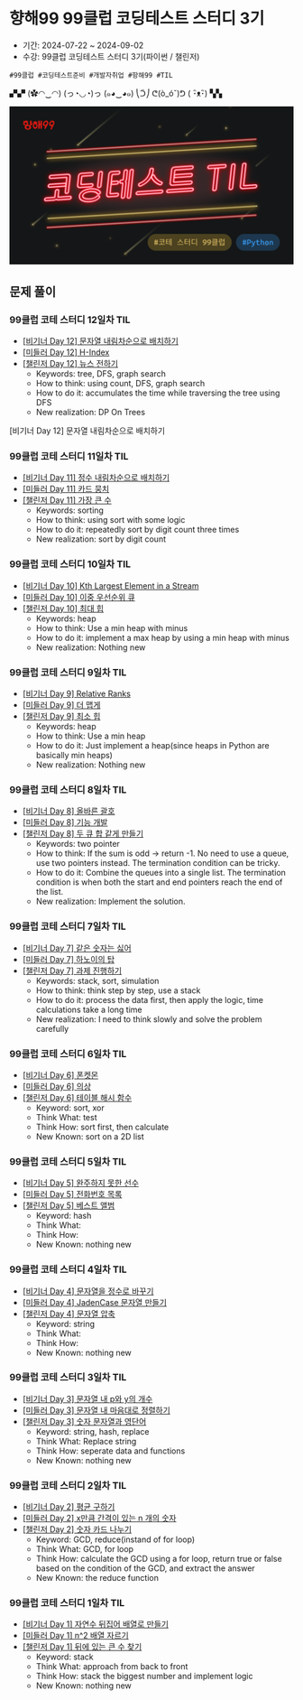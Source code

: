 # 향해99 99클럽 코딩테스트 스터디 3기

- 기간: 2024-07-22 ~ 2024-09-02
- 수강: 99클럽 코딩테스트 스터디 3기(파이썬 / 챌린저)

```text
#99클럽 #코딩테스트준비 #개발자취업 #항해99 #TIL
```

▞▞ (✿◠‿◠) (っ◔◡◔)っ (๑◕‿◕๑) ⎝ᑒ⎠ ᕦ(ò_óˇ)ᕤ ( ･ิᴥ･ิ) ▚▚

![hanghae_til_photo.png](./hanghae_til_photo.png)

## 문제 풀이

### 99클럽 코테 스터디 12일차 TIL

- [[비기너 Day 12] 문자열 내림차순으로 배치하기](../Programmers/Python/Code/문자열%20내림차순으로%20배치하기.py)
- [[미들러 Day 12] H-Index](../Programmers/Python/Code/H-Index.py)
- [[챌린저 Day 12] 뉴스 전하기](../Programmers/Python/Code/)
  - Keywords: tree, DFS, graph search
  - How to think: using count, DFS, graph search
  - How to do it: accumulates the time while traversing the tree using DFS
  - New realization: DP On Trees

[비기너 Day 12] 문자열 내림차순으로 배치하기

### 99클럽 코테 스터디 11일차 TIL

- [[비기너 Day 11] 정수 내림차순으로 배치하기](../Programmers/Python/Code/정수%20내림차순으로%20배치하기.py)
- [[미들러 Day 11] 카드 뭉치](../Programmers/Python/Code/카드%20뭉치.py)
- [[챌린저 Day 11] 가장 큰 수](../Programmers/Python/Code/가장%20큰%20수.py)
  - Keywords: sorting
  - How to think: using sort with some logic
  - How to do it: repeatedly sort by digit count three times
  - New realization: sort by digit count

### 99클럽 코테 스터디 10일차 TIL

- [[비기너 Day 10] Kth Largest Element in a Stream](../Leetcode/problems/703.%20Kth%20Largest%20Element%20in%20a%20Stream.md)
- [[미들러 Day 10] 이중 우선순위 큐](../Programmers/Python/Code/이중우선순위큐.py)
- [[챌린저 Day 10] 최대 힙](../BAEKJOON/problems/11279.md)
  - Keywords: heap
  - How to think: Use a min heap with minus
  - How to do it: implement a max heap by using a min heap with minus
  - New realization: Nothing new

### 99클럽 코테 스터디 9일차 TIL

- [[비기너 Day 9] Relative Ranks](../Leetcode/problems/506.%20Relative%20Ranks.md)
- [[미들러 Day 9] 더 맵게](../Programmers/Python/Code/더%20맵게.py)
- [[챌린저 Day 9] 최소 힙](../BAEKJOON/problems/1927.md)
  - Keywords: heap
  - How to think: Use a min heap
  - How to do it: Just implement a heap(since heaps in Python are basically min heaps)
  - New realization: Nothing new

### 99클럽 코테 스터디 8일차 TIL

- [[비기너 Day 8] 올바른 괄호](../Programmers/Python/Code/올바른%20괄호.py)
- [[미들러 Day 8] 기능 개발](../Programmers/Python/Code/기능개발.py)
- [[챌린저 Day 8] 두 큐 합 같게 만들기](../Programmers/Python/Code/두%20큐%20합%20같게%20만들기.py)
  - Keywords: two pointer
  - How to think: If the sum is odd -> return -1. No need to use a queue, use two pointers instead. The termination condition can be tricky.
  - How to do it: Combine the queues into a single list. The termination condition is when both the start and end pointers reach the end of the list.
  - New realization: Implement the solution.

### 99클럽 코테 스터디 7일차 TIL

- [[비기너 Day 7] 같은 숫자는 싫어](../Programmers/Python/Code/같은%20숫자는%20싫어.py)
- [[미들러 Day 7] 하노이의 탑](../Programmers/Python/Code/하노이의%20탑.py)
- [[챌린저 Day 7] 과제 진행하기](../Programmers/Python/Code/과제%20진행하기.py)
  - Keywords: stack, sort, simulation
  - How to think: think step by step, use a stack
  - How to do it: process the data first, then apply the logic, time calculations take a long time
  - New realization: I need to think slowly and solve the problem carefully

### 99클럽 코테 스터디 6일차 TIL

- [[비기너 Day 6] 폰켓몬](../Programmers/Python/Code/폰켓몬.py)
- [[미들러 Day 6] 의상](../Programmers/Python/Code/의상.py)
- [[챌린저 Day 6] 테이블 해시 함수](../Programmers/Python/Code/테이블%20해시%20함수.py)
  - Keyword: sort, xor
  - Think What: test
  - Think How: sort first, then calculate
  - New Known: sort on a 2D list

### 99클럽 코테 스터디 5일차 TIL

- [[비기너 Day 5] 완주하지 못한 선수](../Programmers/Python/Code/완주하지%20못한%20선수.py)
- [[미들러 Day 5] 전화번호 목록](../Programmers/Python/Code/전화번호%20목록.py)
- [[챌린저 Day 5] 베스트 앨범](../Programmers/Python/Code/베스트앨범.py)
  - Keyword: hash
  - Think What:
  - Think How:
  - New Known: nothing new

### 99클럽 코테 스터디 4일차 TIL

- [[비기너 Day 4] 문자열을 정수로 바꾸기](../Programmers/Python/Code/문자열을%20정수로%20바꾸기.py)
- [[미들러 Day 4] JadenCase 문자열 만들기](../Programmers/Python/Code/JadenCase%20문자열%20만들기.py)
- [[챌린저 Day 4] 문자열 압축](../Programmers/Python/Code/문자열%20압축.py)
  - Keyword: string
  - Think What:
  - Think How:
  - New Known: nothing new

### 99클럽 코테 스터디 3일차 TIL

- [[비기너 Day 3] 문자열 내 p와 y의 개수](../Programmers/Python/Code/문자열%20내%20p와%20y의%20개수.py)
- [[미들러 Day 3] 문자열 내 마음대로 정렬하기](../Programmers/Python/Code/문자열%20내%20마음대로%20정렬하기.py)
- [[챌린저 Day 3] 숫자 문자열과 영단어](../Programmers/Python/Code/숫자%20문자열과%20영단어.py)
  - Keyword: string, hash, replace
  - Think What: Replace string
  - Think How: seperate data and functions
  - New Known: nothing new

### 99클럽 코테 스터디 2일차 TIL

- [[비기너 Day 2] 평균 구하기](../Programmers/Python/Code/평균%20구하기.py)
- [[미들러 Day 2] x만큼 간격이 있는 n 개의 숫자](../Programmers/Python/Code/x만큼%20간격이%20있는%20n개의%20숫자.py)
- [[챌린저 Day 2] 숫자 카드 나누기](../Programmers/Python/Code/숫자%20카드%20나누기.py)
  - Keyword: GCD, reduce(instand of for loop)
  - Think What: GCD, for loop
  - Think How: calculate the GCD using a for loop, return true or false based on the condition of the GCD, and extract the answer
  - New Known: the reduce function

### 99클럽 코테 스터디 1일차 TIL

- [[비기너 Day 1] 자연수 뒤집어 배열로 만들기](../Programmers/Python/Code/자연수%20뒤집어%20배열로%20만들기.py)
- [[미들러 Day 1] n^2 배열 자르기](../Programmers/Python/Code/n^2%20배열%20자르기.py)
- [[챌린저 Day 1] 뒤에 있는 큰 수 찾기](../Programmers/Python/Code/뒤에%20있는%20큰%20수%20찾기.py)
  - Keyword: stack
  - Think What: approach from back to front
  - Think How: stack the biggest number and implement logic
  - New Known: nothing new
